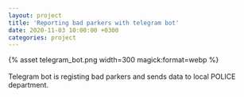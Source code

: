 ```yaml
---
layout: project
title: 'Reporting bad parkers with telegram bot'
date: 2020-11-03 10:00:00 +0300
categories: project
---
```


<div class="alignCenter">
{% asset telegram_bot.png width=300 magick:format=webp %}
</div>
<br />
Telegram bot is registing bad parkers and sends data to local POLICE department.
